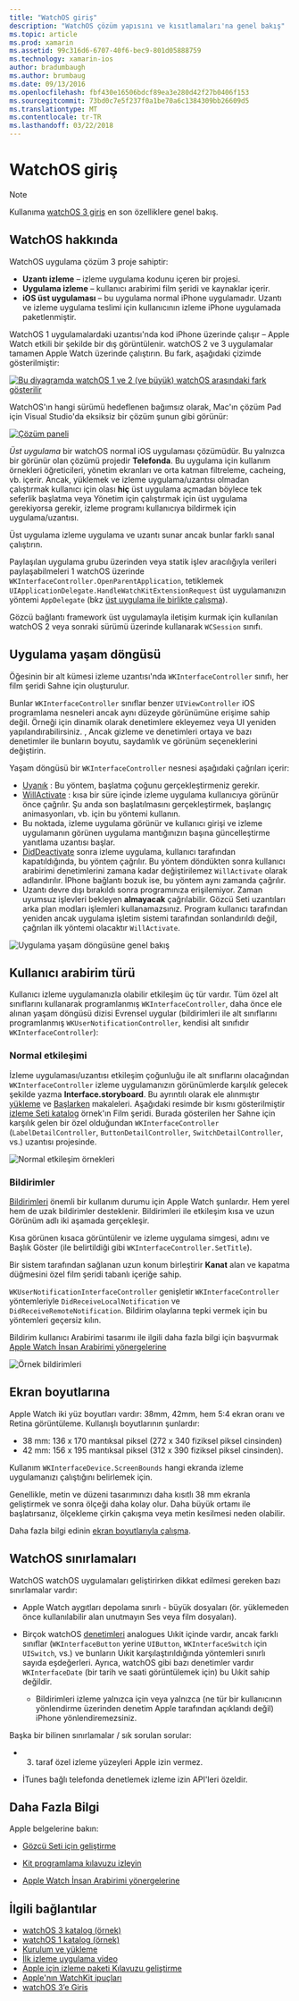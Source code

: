 ```yaml
---
title: "WatchOS giriş"
description: "WatchOS çözüm yapısını ve kısıtlamaları'na genel bakış"
ms.topic: article
ms.prod: xamarin
ms.assetid: 99c316d6-6707-40f6-bec9-801d05888759
ms.technology: xamarin-ios
author: bradumbaugh
ms.author: brumbaug
ms.date: 09/13/2016
ms.openlocfilehash: fbf430e16506bdcf89ea3e280d42f27b0406f153
ms.sourcegitcommit: 73bd0c7e5f237f0a1be70a6c1384309bb26609d5
ms.translationtype: MT
ms.contentlocale: tr-TR
ms.lasthandoff: 03/22/2018
---
```

# <a name="introduction-to-watchos"></a>WatchOS giriş

> [!NOTE]
> Kullanıma [watchOS 3 giriş](~/ios/watchos/platform/introduction-to-watchos3/index.md) en son özelliklere genel bakış.

## <a name="about-watchos"></a>WatchOS hakkında

WatchOS uygulama çözüm 3 proje sahiptir:

- **Uzantı izleme** – izleme uygulama kodunu içeren bir projesi.
- **Uygulama izleme** – kullanıcı arabirimi film şeridi ve kaynaklar içerir.
- **iOS üst uygulaması** – bu uygulama normal iPhone uygulamadır. Uzantı ve izleme uygulama teslimi için kullanıcının izleme iPhone uygulamada paketlenmiştir.

WatchOS 1 uygulamalardaki uzantısı'nda kod iPhone üzerinde çalışır – Apple Watch etkili bir şekilde bir dış görüntülenir. watchOS 2 ve 3 uygulamalar tamamen Apple Watch üzerinde çalıştırın. Bu fark, aşağıdaki çizimde gösterilmiştir:

[ ![](intro-to-watchos-images/arch-sml.png "Bu diyagramda watchOS 1 ve 2 (ve büyük) watchOS arasındaki fark gösterilir")](intro-to-watchos-images/arch.png#lightbox)

WatchOS'ın hangi sürümü hedeflenen bağımsız olarak, Mac'ın çözüm Pad için Visual Studio'da eksiksiz bir çözüm şunun gibi görünür:

[![](intro-to-watchos-images/projectstructure-sml.png "Çözüm paneli")](intro-to-watchos-images/projectstructure.png#lightbox)

*Üst uygulama* bir watchOS normal iOS uygulaması çözümüdür. Bu yalnızca bir görünür olan çözümü projedir **Telefonda**. Bu uygulama için kullanım örnekleri öğreticileri, yönetim ekranları ve orta katman filtreleme, cacheing, vb. içerir. Ancak, yüklemek ve izleme uygulama/uzantısı olmadan çalıştırmak kullanıcı için olası **hiç** üst uygulama açmadan böylece tek seferlik başlatma veya Yönetim için çalıştırmak için üst uygulama gerekiyorsa gerekir, izleme programı kullanıcıya bildirmek için uygulama/uzantısı.

Üst uygulama izleme uygulama ve uzantı sunar ancak bunlar farklı sanal çalıştırın.

Paylaşılan uygulama grubu üzerinden veya statik işlev aracılığıyla verileri paylaşabilmeleri 1 watchOS üzerinde `WKInterfaceController.OpenParentApplication`, tetiklemek `UIApplicationDelegate.HandleWatchKitExtensionRequest` üst uygulamanızın yöntemi `AppDelegate` (bkz [üst uygulama ile birlikte çalışma](~/ios/watchos/app-fundamentals/parent-app.md)).

Gözcü bağlantı framework üst uygulamayla iletişim kurmak için kullanılan watchOS 2 veya sonraki sürümü üzerinde kullanarak `WCSession` sınıfı.

## <a name="application-lifecycle"></a>Uygulama yaşam döngüsü

Öğesinin bir alt kümesi izleme uzantısı'nda `WKInterfaceController` sınıfı, her film şeridi Sahne için oluşturulur.

Bunlar `WKInterfaceController` sınıflar benzer `UIViewController` iOS programlama nesneleri ancak aynı düzeyde görünümüne erişime sahip değil.
Örneği için dinamik olarak denetimlere ekleyemez veya UI yeniden yapılandırabilirsiniz.
, Ancak gizleme ve denetimleri ortaya ve bazı denetimler ile bunların boyutu, saydamlık ve görünüm seçeneklerini değiştirin.

Yaşam döngüsü bir `WKInterfaceController` nesnesi aşağıdaki çağrıları içerir:

- [Uyanık](https://developer.xamarin.com/api/member/WatchKit.WKInterfaceController.Awake/) : Bu yöntem, başlatma çoğunu gerçekleştirmeniz gerekir.
- [WillActivate](https://developer.xamarin.com/api/member/WatchKit.WKInterfaceController.WillActivate/) : kısa bir süre içinde izleme uygulama kullanıcıya görünür önce çağrılır. Şu anda son başlatılmasını gerçekleştirmek, başlangıç animasyonları, vb. için bu yöntemi kullanın.
- Bu noktada, izleme uygulama görünür ve kullanıcı girişi ve izleme uygulamanın görünen uygulama mantığınızın başına güncelleştirme yanıtlama uzantısı başlar.
- [DidDeactivate](https://developer.xamarin.com/api/member/WatchKit.WKInterfaceController.DidDeactivate/) sonra izleme uygulama, kullanıcı tarafından kapatıldığında, bu yöntem çağrılır. Bu yöntem döndükten sonra kullanıcı arabirimi denetimlerini zamana kadar değiştirilemez `WillActivate` olarak adlandırılır. İPhone bağlantı bozuk ise, bu yöntem aynı zamanda çağrılır.
- Uzantı devre dışı bırakıldı sonra programınıza erişilemiyor. Zaman uyumsuz işlevleri bekleyen **almayacak** çağrılabilir. Gözcü Seti uzantıları arka plan modları işlemleri kullanamazsınız. Program kullanıcı tarafından yeniden ancak uygulama işletim sistemi tarafından sonlandırıldı değil, çağrılan ilk yöntemi olacaktır `WillActivate`.

![](intro-to-watchos-images/wkinterfacecontrollerlifecycle.png "Uygulama yaşam döngüsüne genel bakış")

## <a name="types-of-user-interface"></a>Kullanıcı arabirim türü

Kullanıcı izleme uygulamanızla olabilir etkileşim üç tür vardır.
Tüm özel alt sınıflarını kullanarak programlanmış `WKInterfaceController`, daha önce ele alınan yaşam döngüsü dizisi Evrensel uygular (bildirimleri ile alt sınıflarını programlanmış `WKUserNotificationController`, kendisi alt sınıfıdır `WKInterfaceController`):

### <a name="normal-interaction"></a>Normal etkileşimi

İzleme uygulaması/uzantısı etkileşim çoğunluğu ile alt sınıflarını olacağından `WKInterfaceController` izleme uygulamanızın görünümlerde karşılık gelecek şekilde yazma **Interface.storyboard**. Bu ayrıntılı olarak ele alınmıştır [yükleme](~/ios/watchos/get-started/installation.md) ve [Başlarken](~/ios/watchos/get-started/index.md) makaleleri.
Aşağıdaki resimde bir kısmı gösterilmiştir [izleme Seti katalog](https://developer.xamarin.com/samples/monotouch/watchOS/WatchKitCatalog/) örnek'ın Film şeridi. Burada gösterilen her Sahne için karşılık gelen bir özel olduğundan `WKInterfaceController` (`LabelDetailController`, `ButtonDetailController`, `SwitchDetailController`, vs.) uzantısı projesinde.

![](intro-to-watchos-images/scenes.png "Normal etkileşim örnekleri")

### <a name="notifications"></a>Bildirimler

[Bildirimleri](~/ios/watchos/platform/notifications.md) önemli bir kullanım durumu için Apple Watch şunlardır. Hem yerel hem de uzak bildirimler desteklenir. Bildirimleri ile etkileşim kısa ve uzun Görünüm adlı iki aşamada gerçekleşir.

Kısa görünen kısaca görüntülenir ve izleme uygulama simgesi, adını ve Başlık Göster (ile belirtildiği gibi `WKInterfaceController.SetTitle`).

Bir sistem tarafından sağlanan uzun konum birleştirir **Kanat** alan ve kapatma düğmesini özel film şeridi tabanlı içeriğe sahip.

`WKUserNotificationInterfaceController` genişletir `WKInterfaceController` yöntemleriyle `DidReceiveLocalNotification` ve `DidReceiveRemoteNotification`.
Bildirim olaylarına tepki vermek için bu yöntemleri geçersiz kılın.

Bildirim kullanıcı Arabirimi tasarımı ile ilgili daha fazla bilgi için başvurmak [Apple Watch İnsan Arabirimi yönergelerine](https://developer.apple.com/library/prerelease/ios/documentation/UserExperience/Conceptual/WatchHumanInterfaceGuidelines/Notifications.html#//apple_ref/doc/uid/TP40014992-CH20-SW1)

![](intro-to-watchos-images/notifications.png "Örnek bildirimleri")

## <a name="screen-sizes"></a>Ekran boyutlarına

Apple Watch iki yüz boyutları vardır: 38mm, 42mm, hem 5:4 ekran oranı ve Retina görüntüleme. Kullanışlı boyutlarının şunlardır:

- 38 mm: 136 x 170 mantıksal piksel (272 x 340 fiziksel piksel cinsinden)
- 42 mm: 156 x 195 mantıksal piksel (312 x 390 fiziksel piksel cinsinden).

Kullanım `WKInterfaceDevice.ScreenBounds` hangi ekranda izleme uygulamanızı çalıştığını belirlemek için.

Genellikle, metin ve düzeni tasarımınızı daha kısıtlı 38 mm ekranla geliştirmek ve sonra ölçeği daha kolay olur.
Daha büyük ortamı ile başlatırsanız, ölçekleme çirkin çakışma veya metin kesilmesi neden olabilir.

Daha fazla bilgi edinin [ekran boyutlarıyla çalışma](~/ios/watchos/app-fundamentals/screen-sizes.md).


## <a name="limitations-of-watchos"></a>WatchOS sınırlamaları

WatchOS watchOS uygulamaları geliştirirken dikkat edilmesi gereken bazı sınırlamalar vardır:

- Apple Watch aygıtları depolama sınırlı - büyük dosyaları (ör. yüklemeden önce kullanılabilir alan unutmayın Ses veya film dosyaları).

- Birçok watchOS [denetimleri](~/ios/watchos/user-interface/index.md) analogues Uıkit içinde vardır, ancak farklı sınıflar (`WKInterfaceButton` yerine `UIButton`, `WKInterfaceSwitch` için `UISwitch`, vs.) ve bunların Uıkit karşılaştırıldığında yöntemleri sınırlı sayıda eşdeğerleri. Ayrıca, watchOS gibi bazı denetimler vardır `WKInterfaceDate` (bir tarih ve saati görüntülemek için) bu Uıkit sahip değildir.

  - Bildirimleri izleme yalnızca için veya yalnızca (ne tür bir kullanıcının yönlendirme üzerinden denetim Apple tarafından açıklandı değil) iPhone yönlendiremezsiniz.

Başka bir bilinen sınırlamalar / sık sorulan sorular:

- 3. taraf özel izleme yüzeyleri Apple izin vermez.

- İTunes bağlı telefonda denetlemek izleme izin API'leri özeldir.


## <a name="further-reading"></a>Daha Fazla Bilgi

Apple belgelerine bakın:

* [Gözcü Seti için geliştirme](https://developer.apple.com/library/prerelease/ios/documentation/General/Conceptual/WatchKitProgrammingGuide/index.html#//apple_ref/doc/uid/TP40014969-CH8-SW1)

* [Kit programlama kılavuzu izleyin](https://developer.apple.com/library/prerelease/ios/documentation/General/Conceptual/WatchKitProgrammingGuide/DesigningaWatchKitApp.html)

* [Apple Watch İnsan Arabirimi yönergelerine](https://developer.apple.com/library/prerelease/ios/documentation/UserExperience/Conceptual/WatchHumanInterfaceGuidelines/index.html#//apple_ref/doc/uid/TP40014992-CH3-SW1)


## <a name="related-links"></a>İlgili bağlantılar

- [watchOS 3 katalog (örnek)](https://developer.xamarin.com/samples/monotouch/watchOS/WatchKitCatalog/)
- [watchOS 1 katalog (örnek)](https://developer.xamarin.com/samples/monotouch/WatchKit/WatchKitCatalog/)
- [Kurulum ve yükleme](~/ios/watchos/get-started/installation.md)
- [İlk izleme uygulama video](http://blog.xamarin.com/your-first-watch-kit-app/)
- [Apple için izleme paketi Kılavuzu geliştirme](https://developer.apple.com/library/prerelease/ios/documentation/General/Conceptual/WatchKitProgrammingGuide/index.html)
- [Apple'nın WatchKit ipuçları](https://developer.apple.com/watchkit/tips/)
- [watchOS 3’e Giriş](~/ios/watchos/platform/introduction-to-watchos3/index.md)
